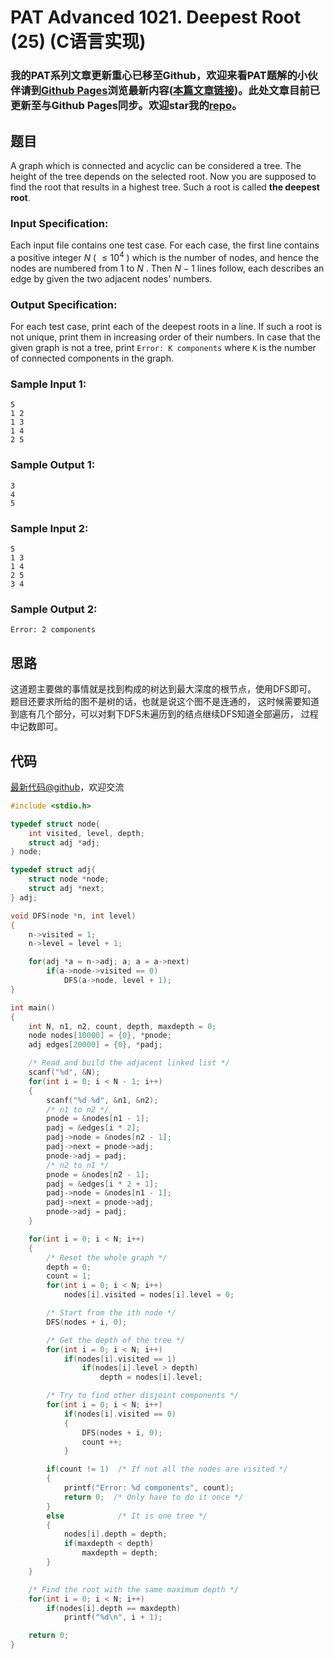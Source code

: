 # PAT Advanced 1021. Deepest Root (25) (C语言实现)

### 我的PAT系列文章更新重心已移至Github，欢迎来看PAT题解的小伙伴请到[Github Pages](https://oliverlew.github.io/PAT)浏览最新内容([本篇文章链接](https://oliverlew.github.io/PAT/Advanced/1021.html))。此处文章目前已更新至与Github Pages同步。欢迎star我的[repo](https://github.com/OliverLew/PAT)。

## 题目

A graph which is connected and acyclic can be considered a tree. The height of
the tree depends on the selected root. Now you are supposed to find the root
that results in a highest tree. Such a root is called **the deepest root**.

### Input Specification:

Each input file contains one test case. For each case, the first line contains
a positive integer $N$ ( $\le 10^4$ ) which is the number of nodes, and hence
the nodes are numbered from 1 to $N$ . Then $N-1$ lines follow, each describes
an edge by given the two adjacent nodes' numbers.

### Output Specification:

For each test case, print each of the deepest roots in a line. If such a root
is not unique, print them in increasing order of their numbers. In case that
the given graph is not a tree, print `Error: K components` where `K` is the
number of connected components in the graph.

### Sample Input 1:

    
    
    5
    1 2
    1 3
    1 4
    2 5
    

### Sample Output 1:

    
    
    3
    4
    5
    

### Sample Input 2:

    
    
    5
    1 3
    1 4
    2 5
    3 4
    

### Sample Output 2:

    
    
    Error: 2 components
    



## 思路


这道题主要做的事情就是找到构成的树达到最大深度的根节点，使用DFS即可。
题目还要求所给的图不是树的话，也就是说这个图不是连通的，
这时候需要知道到底有几个部分，可以对剩下DFS未遍历到的结点继续DFS知道全部遍历，
过程中记数即可。

## 代码

[最新代码@github](https://github.com/OliverLew/PAT/blob/master/PATAdvanced/1021.c)，欢迎交流
```c
#include <stdio.h>

typedef struct node{
    int visited, level, depth;
    struct adj *adj;
} node;

typedef struct adj{
    struct node *node;
    struct adj *next;
} adj;

void DFS(node *n, int level)
{
    n->visited = 1;
    n->level = level + 1;

    for(adj *a = n->adj; a; a = a->next)
        if(a->node->visited == 0)
            DFS(a->node, level + 1);
}

int main()
{
    int N, n1, n2, count, depth, maxdepth = 0;
    node nodes[10000] = {0}, *pnode;
    adj edges[20000] = {0}, *padj;

    /* Read and build the adjacent linked list */
    scanf("%d", &N);
    for(int i = 0; i < N - 1; i++)
    {
        scanf("%d %d", &n1, &n2);
        /* n1 to n2 */
        pnode = &nodes[n1 - 1];
        padj = &edges[i * 2];
        padj->node = &nodes[n2 - 1];
        padj->next = pnode->adj;
        pnode->adj = padj;
        /* n2 to n1 */
        pnode = &nodes[n2 - 1];
        padj = &edges[i * 2 + 1];
        padj->node = &nodes[n1 - 1];
        padj->next = pnode->adj;
        pnode->adj = padj;
    }

    for(int i = 0; i < N; i++)
    {
        /* Reset the whole graph */
        depth = 0;
        count = 1;
        for(int i = 0; i < N; i++)
            nodes[i].visited = nodes[i].level = 0;

        /* Start from the ith node */
        DFS(nodes + i, 0);

        /* Get the depth of the tree */
        for(int i = 0; i < N; i++)
            if(nodes[i].visited == 1)
                if(nodes[i].level > depth)
                    depth = nodes[i].level;

        /* Try to find other disjoint components */
        for(int i = 0; i < N; i++)
            if(nodes[i].visited == 0)
            {
                DFS(nodes + i, 0);
                count ++;
            }

        if(count != 1)  /* If not all the nodes are visited */
        {
            printf("Error: %d components", count);
            return 0;  /* Only have to do it once */
        }
        else            /* It is one tree */
        {
            nodes[i].depth = depth;
            if(maxdepth < depth)
                maxdepth = depth;
        }
    }

    /* Find the root with the same maximum depth */
    for(int i = 0; i < N; i++)
        if(nodes[i].depth == maxdepth)
            printf("%d\n", i + 1);

    return 0;
}
```